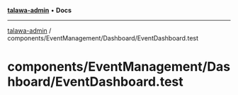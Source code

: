 [**talawa-admin**](../../../../README.md) • **Docs**

***

[talawa-admin](../../../../modules.md) / components/EventManagement/Dashboard/EventDashboard.test

# components/EventManagement/Dashboard/EventDashboard.test
